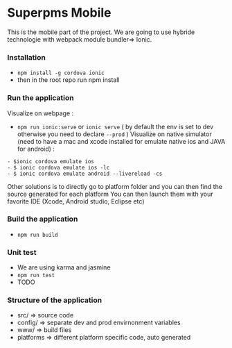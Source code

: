 # Superpms Mobile

This is the mobile part of the project.
We are going to use hybride technologie with webpack module bundler=> Ionic.

### Installation
  - `npm install -g cordova ionic`
  - then in the root repo run npm install

### Run the application
Visualize on webpage :
- `npm run ionic:serve` or `ionic serve` ( by default the env is set to dev otherwise you need to declare `--prod` )
Visualize on native simulator (need to have a mac and xcode installed for emulate native ios and JAVA for android) :
```
- $ionic cordova emulate ios
- $ ionic cordova emulate ios -lc
- $ ionic cordova emulate android --livereload -cs
```
Other solutions is to directly go to platform folder and you can then find the source generated for each platform
You can then launch them with your favorite IDE (Xcode, Android studio, Eclipse etc)

### Build the application
 - `npm run build`

### Unit test
 - We are using karma and jasmine
 - `npm run test`
 - TODO

### Structure of the application
- src/ => source code
- config/ => separate dev and prod envirnonment variables
- www/ => build files
- platforms => different platform specific code, auto generated
